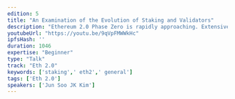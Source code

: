 ```yaml
---
edition: 5
title: "An Examination of the Evolution of Staking and Validators"
description: "Ethereum 2.0 Phase Zero is rapidly approaching. Extensive research has been conducted on Proof-of-Stake, along with multiple tests and debates to discuss the economics of how this transition will play out. However, there are a few real world data points worth observing in order to understand how Ethereum 2.0 staking and validator markets will play out. stake.fish has been in operations for a year supporting projects like Cosmos, Tezos, and Loom Network. We would love to share how these staking projects evolved along with the stakeholders around them. We can't wait for Devcon 5 and for Ethereum 2.0 :)"
youtubeUrl: "https://youtu.be/9qVpFMWWkHc"
ipfsHash: ''
duration: 1046
expertise: "Beginner"
type: "Talk"
track: "Eth 2.0"
keywords: ['staking',' eth2',' general']
tags: ['Eth 2.0']
speakers: ['Jun Soo JK Kim']
---
```

